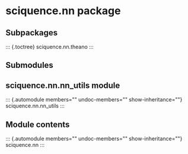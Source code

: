# sciquence.nn package

## Subpackages

::: {.toctree}
sciquence.nn.theano
:::

## Submodules

## sciquence.nn.nn_utils module

::: {.automodule members="" undoc-members="" show-inheritance=""}
sciquence.nn.nn_utils
:::

## Module contents

::: {.automodule members="" undoc-members="" show-inheritance=""}
sciquence.nn
:::
